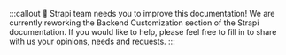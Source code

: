 :::callout 💬 Strapi team needs you to improve this documentation!
We are currently reworking the Backend Customization section of the Strapi documentation. If you would like to help, please feel free to fill in <ExternalLink to="https://forms.gle/YS8zGUrG6FQ72dmh8" text="this form"/> to share with us your opinions, needs and requests.
:::
